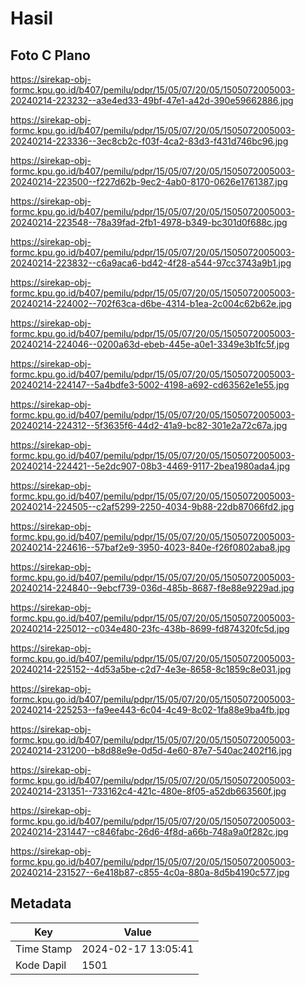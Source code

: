 # Hasil

## Foto C Plano

https://sirekap-obj-formc.kpu.go.id/b407/pemilu/pdpr/15/05/07/20/05/1505072005003-20240214-223232--a3e4ed33-49bf-47e1-a42d-390e59662886.jpg

https://sirekap-obj-formc.kpu.go.id/b407/pemilu/pdpr/15/05/07/20/05/1505072005003-20240214-223336--3ec8cb2c-f03f-4ca2-83d3-f431d746bc96.jpg

https://sirekap-obj-formc.kpu.go.id/b407/pemilu/pdpr/15/05/07/20/05/1505072005003-20240214-223500--f227d62b-9ec2-4ab0-8170-0626e1761387.jpg

https://sirekap-obj-formc.kpu.go.id/b407/pemilu/pdpr/15/05/07/20/05/1505072005003-20240214-223548--78a39fad-2fb1-4978-b349-bc301d0f688c.jpg

https://sirekap-obj-formc.kpu.go.id/b407/pemilu/pdpr/15/05/07/20/05/1505072005003-20240214-223832--c6a9aca6-bd42-4f28-a544-97cc3743a9b1.jpg

https://sirekap-obj-formc.kpu.go.id/b407/pemilu/pdpr/15/05/07/20/05/1505072005003-20240214-224002--702f63ca-d6be-4314-b1ea-2c004c62b62e.jpg

https://sirekap-obj-formc.kpu.go.id/b407/pemilu/pdpr/15/05/07/20/05/1505072005003-20240214-224046--0200a63d-ebeb-445e-a0e1-3349e3b1fc5f.jpg

https://sirekap-obj-formc.kpu.go.id/b407/pemilu/pdpr/15/05/07/20/05/1505072005003-20240214-224147--5a4bdfe3-5002-4198-a692-cd63562e1e55.jpg

https://sirekap-obj-formc.kpu.go.id/b407/pemilu/pdpr/15/05/07/20/05/1505072005003-20240214-224312--5f3635f6-44d2-41a9-bc82-301e2a72c67a.jpg

https://sirekap-obj-formc.kpu.go.id/b407/pemilu/pdpr/15/05/07/20/05/1505072005003-20240214-224421--5e2dc907-08b3-4469-9117-2bea1980ada4.jpg

https://sirekap-obj-formc.kpu.go.id/b407/pemilu/pdpr/15/05/07/20/05/1505072005003-20240214-224505--c2af5299-2250-4034-9b88-22db87066fd2.jpg

https://sirekap-obj-formc.kpu.go.id/b407/pemilu/pdpr/15/05/07/20/05/1505072005003-20240214-224616--57baf2e9-3950-4023-840e-f26f0802aba8.jpg

https://sirekap-obj-formc.kpu.go.id/b407/pemilu/pdpr/15/05/07/20/05/1505072005003-20240214-224840--9ebcf739-036d-485b-8687-f8e88e9229ad.jpg

https://sirekap-obj-formc.kpu.go.id/b407/pemilu/pdpr/15/05/07/20/05/1505072005003-20240214-225012--c034e480-23fc-438b-8699-fd874320fc5d.jpg

https://sirekap-obj-formc.kpu.go.id/b407/pemilu/pdpr/15/05/07/20/05/1505072005003-20240214-225152--4d53a5be-c2d7-4e3e-8658-8c1859c8e031.jpg

https://sirekap-obj-formc.kpu.go.id/b407/pemilu/pdpr/15/05/07/20/05/1505072005003-20240214-225253--fa9ee443-6c04-4c49-8c02-1fa88e9ba4fb.jpg

https://sirekap-obj-formc.kpu.go.id/b407/pemilu/pdpr/15/05/07/20/05/1505072005003-20240214-231200--b8d88e9e-0d5d-4e60-87e7-540ac2402f16.jpg

https://sirekap-obj-formc.kpu.go.id/b407/pemilu/pdpr/15/05/07/20/05/1505072005003-20240214-231351--733162c4-421c-480e-8f05-a52db663560f.jpg

https://sirekap-obj-formc.kpu.go.id/b407/pemilu/pdpr/15/05/07/20/05/1505072005003-20240214-231447--c846fabc-26d6-4f8d-a66b-748a9a0f282c.jpg

https://sirekap-obj-formc.kpu.go.id/b407/pemilu/pdpr/15/05/07/20/05/1505072005003-20240214-231527--6e418b87-c855-4c0a-880a-8d5b4190c577.jpg


## Metadata

| Key        | Value               |
| ---------- | ------------------- |
| Time Stamp | 2024-02-17 13:05:41 |
| Kode Dapil | 1501                |



